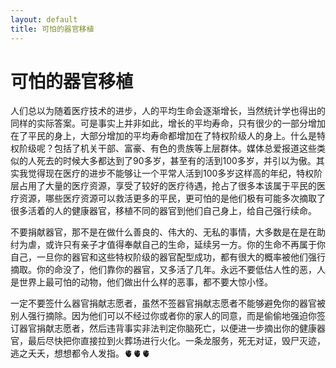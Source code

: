 ```yaml
---
layout: default
title: 可怕的器官移植
---
```


# 可怕的器官移植

人们总以为随着医疗技术的进步，人的平均生命会逐渐增长，当然统计学也得出的同样的实际答案。可是事实上并非如此，增长的平均寿命，只有很少的一部分增加在了平民的身上，大部分增加的平均寿命都增加在了特权阶级人的身上。什么是特权阶级呢？包括了机关干部、富豪、有色的贵族等上层群体。媒体总爱报道这些类似的人死去的时候大多都达到了90多岁，甚至有的活到100多岁，并引以为傲。其实我觉得现在医疗的进步不能够让一个平常人活到100多岁这样高的年纪，特权阶层占用了大量的医疗资源，享受了较好的医疗待遇，抢占了很多本该属于平民的医疗资源，哪些医疗资源可以救活更多的平民，更可怕的是他们极有可能多次摘取了很多活着的人的健康器官，移植不同的器官到他们自己身上，给自己强行续命。

不要捐献器官，那不是在做什么善良的、伟大的、无私的事情，大多数是在是在助纣为虐，或许只有亲子才值得奉献自己的生命，延续另一方。你的生命不再属于你自己，一旦你的器官和这些特权阶级的器官配型成功，都有很大的概率被他们强行摘取。你的命没了，他们靠你的器官，又多活了几年。永远不要低估人性的恶，人是世界上最可怕的动物，他们做出什么样的恶事，都不要大惊小怪。

一定不要签什么器官捐献志愿者，虽然不签器官捐献志愿者不能够避免你的器官被别人强行摘除。因为他们可以不经过你或者你的家人的同意，而是偷偷地强迫你签订器官捐献志愿者，然后违背事实非法判定你脑死亡，以便进一步摘出你的健康器官，最后尽快把你直接拉到火葬场进行火化。一条龙服务，死无对证，毁尸灭迹，逃之夭夭，想想都令人发指。🫀🫀🫀